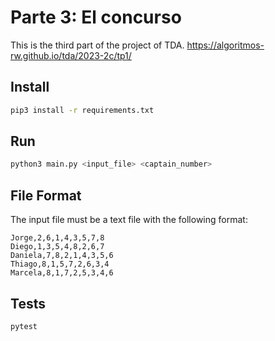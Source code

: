 # Parte 3: El concurso

This is the third part of the project of TDA. https://algoritmos-rw.github.io/tda/2023-2c/tp1/

## Install

```bash
pip3 install -r requirements.txt
```

## Run

```bash
python3 main.py <input_file> <captain_number>
```

## File Format

The input file must be a text file with the following format:

```
Jorge,2,6,1,4,3,5,7,8
Diego,1,3,5,4,8,2,6,7
Daniela,7,8,2,1,4,3,5,6
Thiago,8,1,5,7,2,6,3,4
Marcela,8,1,7,2,5,3,4,6
```

## Tests

```bash
pytest
```